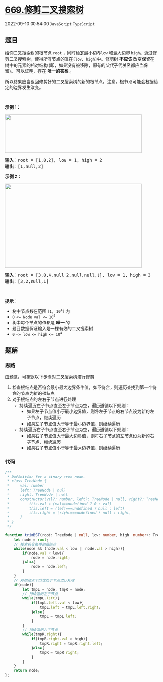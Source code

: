 # [669.修剪二叉搜索树](https://leetcode.cn/problems/trim-a-binary-search-tree)
2022-09-10 00:54:00 `JavaScript` `TypeScript`
## 题目
<p>给你二叉搜索树的根节点 <code>root</code> ，同时给定最小边界<code>low</code> 和最大边界 <code>high</code>。通过修剪二叉搜索树，使得所有节点的值在<code>[low, high]</code>中。修剪树 <strong>不应该</strong>&nbsp;改变保留在树中的元素的相对结构 (即，如果没有被移除，原有的父代子代关系都应当保留)。 可以证明，存在&nbsp;<strong>唯一的答案</strong>&nbsp;。</p>

<p>所以结果应当返回修剪好的二叉搜索树的新的根节点。注意，根节点可能会根据给定的边界发生改变。</p>

<p>&nbsp;</p>

<p><strong>示例 1：</strong></p>
<img alt="" src="https://assets.leetcode.com/uploads/2020/09/09/trim1.jpg" style="height: 126px; width: 450px;" />
<pre>
<strong>输入：</strong>root = [1,0,2], low = 1, high = 2
<strong>输出：</strong>[1,null,2]
</pre>

<p><strong>示例 2：</strong></p>
<img alt="" src="https://assets.leetcode.com/uploads/2020/09/09/trim2.jpg" style="height: 277px; width: 450px;" />
<pre>
<strong>输入：</strong>root = [3,0,4,null,2,null,null,1], low = 1, high = 3
<strong>输出：</strong>[3,2,null,1]
</pre>

<p>&nbsp;</p>

<p><strong>提示：</strong></p>

<ul>
  <li>树中节点数在范围 <code>[1, 10<sup>4</sup>]</code> 内</li>
  <li><code>0 &lt;= Node.val &lt;= 10<sup>4</sup></code></li>
  <li>树中每个节点的值都是 <strong>唯一</strong> 的</li>
  <li>题目数据保证输入是一棵有效的二叉搜索树</li>
  <li><code>0 &lt;= low &lt;= high &lt;= 10<sup>4</sup></code></li>
</ul>


## 题解
### 思路
由题意，可按照以下步骤对二叉搜索树进行修剪
1. 检查根结点是否符合最小最大边界条件值，如不符合，则遍历查找到第一个符合的节点为新的根结点
2. 对于根结点的左右子节点进行处理
    - 持续遍历左子节点直至左子节点为空，遍历遵循以下规则：
        - 如果左子节点值小于最小边界值，则将左子节点的右节点设为新的左子节点，继续遍历
        - 如果左子节点值大于等于最小边界值，则继续遍历
    - 持续遍历右子节点直至右子节点为空，遍历遵循以下规则：
        - 如果右子节点值大于最大边界值，则将右子节点的左节点设为新的右子节点，继续遍历
        - 如果右子节点值小于等于最大边界值，则继续遍历

### 代码
```typescript
/**
 * Definition for a binary tree node.
 * class TreeNode {
 *     val: number
 *     left: TreeNode | null
 *     right: TreeNode | null
 *     constructor(val?: number, left?: TreeNode | null, right?: TreeNode | null) {
 *         this.val = (val===undefined ? 0 : val)
 *         this.left = (left===undefined ? null : left)
 *         this.right = (right===undefined ? null : right)
 *     }
 * }
 */

function trimBST(root: TreeNode | null, low: number, high: number): TreeNode | null {
    let node = root;
    // 搜索符合条件的根结点
    while(node && (node.val < low || node.val > high)){
        if(node.val < low){
            node = node.right;
        }else{
            node = node.left;
        }
    }
    // 对根结点下的左右子节点进行处理
    if(node){
        let tmpL = node, tmpR = node;
        // 持续遍历左子节点
        while(tmpL.left){
            if(tmpL.left.val < low){
                tmpL.left = tmpL.left.right;
            }else{
                tmpL = tmpL.left;
            }
        }
        // 持续遍历右子节点
        while(tmpR.right){
            if(tmpR.right.val > high){
                tmpR.right = tmpR.right.left;
            }else{
                tmpR = tmpR.right;
            }
        }
    }
    return node;
};
```
